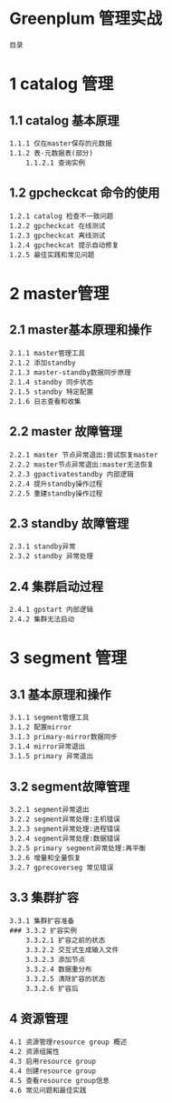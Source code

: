 # Greenplum 管理实战
	目录
# 1 catalog 管理
## 1.1 catalog 基本原理
	1.1.1 仅在master保存的元数据
	1.1.2 表-元数据表(部分)
		1.1.2.1 查询实例
## 1.2 gpcheckcat 命令的使用
	1.2.1 catalog 检查不一致问题
	1.2.2 gpcheckcat 在线测试
	1.2.3 gpcheckcat 离线测试
	1.2.4 gpcheckcat 提示自动修复
	1.2.5 最佳实践和常见问题
# 2 master管理
## 2.1 master基本原理和操作
	2.1.1 master管理工具
	2.1.2 添加standby
	2.1.3 master-standby数据同步原理
	2.1.4 standby 同步状态
	2.1.5 standby 特定配置
	2.1.6 日志查看和收集
## 2.2 master 故障管理
	2.2.1 master 节点异常退出:尝试恢复master
	2.2.2 master节点异常退出:master无法恢复
	2.2.3 gpactivatestandby 内部逻辑
	2.2.4 提升standby操作过程
	2.2.5 重建standby操作过程
## 2.3 standby 故障管理
	2.3.1 standby异常
	2.3.2 standby 异常处理
## 2.4 集群启动过程
	2.4.1 gpstart 内部逻辑
	2.4.2 集群无法启动
# 3 segment 管理
## 3.1 基本原理和操作
	3.1.1 segment管理工具
	3.1.2 配置mirror
	3.1.3 primary-mirror数据同步
	3.1.4 mirror异常退出
	3.1.5 primary 异常退出
## 3.2 segment故障管理
	3.2.1 segment异常退出
	3.2.2 segment异常处理:主机错误
	3.2.3 segment异常处理:进程错误
	3.2.4 segment异常处理:数据错误
	3.2.5 primary segment异常处理:再平衡
	3.2.6 增量和全量恢复
	3.2.7 gprecoverseg 常见错误
## 3.3 集群扩容
	3.3.1 集群扩容准备
	### 3.3.2 扩容实例
		3.3.2.1 扩容之前的状态
		3.3.2.2 交互式生成输入文件
		3.3.2.3 添加节点
		3.3.2.4 数据重分布
		3.3.2.5 清除扩容的状态
		3.3.2.6 扩容后
## 4 资源管理
	4.1 资源管理resource group 概述
	4.2 资源组属性
	4.3 启用resource group
	4.4 创建resource group
	4.5 查看resource group信息
	4.6 常见问题和最佳实践